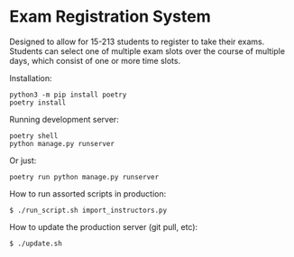 # Exam Registration System

Designed to allow for 15-213 students to register to take their exams.
Students can select one of multiple exam slots over the course of multiple
days, which consist of one or more time slots.

Installation:

    python3 -m pip install poetry
    poetry install

Running development server:

    poetry shell
    python manage.py runserver

Or just:

    poetry run python manage.py runserver

How to run assorted scripts in production:

    $ ./run_script.sh import_instructors.py

How to update the production server (git pull, etc):

    $ ./update.sh
